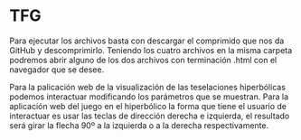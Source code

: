 # TFG

Para ejecutar los archivos basta con descargar el comprimido que nos da GitHub y descomprimirlo.
Teniendo los cuatro archivos en la misma carpeta podremos abrir alguno de los dos archivos con terminación .html con el navegador que se desee.

Para la palicación web de la visualización de las teselaciones hiperbólicas podemos interactuar modificando los parámetros que se muestran.
Para la aplicación web del juego en el hiperbólico la forma que tiene el usuario de interactuar es usar las teclas de dirección derecha e izquierda, el resultado será girar la flecha 90º a la izquierda o a la derecha respectivamente.
